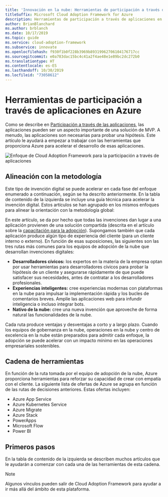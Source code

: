 ```yaml
---
title: 'Innovación en la nube: Herramientas de participación a través de aplicaciones en Azure'
titleSuffix: Microsoft Cloud Adoption Framework for Azure
description: Herramientas de participación a través de aplicaciones en Azure
author: BrianBlanchard
ms.author: brblanch
ms.date: 10/17/2019
ms.topic: guide
ms.service: cloud-adoption-framework
ms.subservice: innovate
ms.openlocfilehash: f930f1b0f228b3969b89319962706104176717cc
ms.sourcegitcommit: e0a783dac15bc4c41a2f4ae48e1e89bc2dc272b0
ms.translationtype: HT
ms.contentlocale: es-ES
ms.lasthandoff: 10/30/2019
ms.locfileid: "73058612"
---
```

# <a name="tools-to-engage-via-apps-in-azure"></a>Herramientas de participación a través de aplicaciones en Azure

Como se describe en [Participación a través de las aplicaciones](../considerations/apps.md), las aplicaciones pueden ser un aspecto importante de una solución de MVP. A menudo, las aplicaciones son necesarias para probar una hipótesis. Este artículo le ayudará a empezar a trabajar con las herramientas que proporciona Azure para acelerar el desarrollo de esas aplicaciones.

![Enfoque de Cloud Adoption Framework para la participación a través de aplicaciones](../../_images/innovate/engage-via-apps.png)

## <a name="alignment-to-the-methodology"></a>Alineación con la metodología

Este tipo de invención digital se puede acelerar en cada fase del enfoque enumerado a continuación, según se ha descrito anteriormente. En la tabla de contenido de la izquierda se incluye una guía técnica para acelerar la invención digital. Estos artículos se han agrupado en los mismos enfoques para alinear la orientación con la metodología global:

En este artículo, se da por hecho que todas las invenciones dan lugar a una aplicación provienen de una solución compartida (descrita en el artículo sobre la [capacitación para la adopción](./ci-cd.md)). Supongamos también que cada aplicación produce algún tipo de experiencia del cliente (para un cliente interno o externo). En función de esas suposiciones, las siguientes son las tres rutas más comunes para los equipos de adopción de la nube que desarrollan invenciones digitales:

- **Desarrolladores cívicos:** los expertos en la materia de la empresa optan por usar herramientas para desarrolladores cívicos para probar la hipótesis de un cliente y asegurarse rápidamente de que puede satisfacer sus necesidades, antes de contratar a los desarrolladores profesionales.
- **Experiencias inteligentes:** cree experiencias modernas con plataformas en la nube para impulsar la implementación rápida y los bucles de comentarios breves. Amplíe las aplicaciones web para infundir inteligencia o incluso integrar bots.
- **Nativo de la nube:** cree una nueva invención que aproveche de forma natural las funcionalidades de la nube.

Cada ruta produce ventajas y desventajas a corto y a largo plazo. Cuando los equipos de gobernanza en la nube, operaciones en la nube y centro de excelencia en la nube están preparados para admitir cada enfoque, la adopción se puede acelerar con un impacto mínimo en las operaciones empresariales sostenibles.

## <a name="toolchain"></a>Cadena de herramientas

En función de la ruta tomada por el equipo de adopción de la nube, Azure proporciona herramientas para reforzar su capacidad de crear con empatía con el cliente. La siguiente lista de ofertas de Azure se agrupa en función de las rutas de decisiones anteriores. Estas ofertas incluyen:

- Azure App Service
- Azure Kubernetes Service
- Azure Migrate
- Azure Stack
- PowerApps
- Microsoft Flow
- Power BI

## <a name="get-started"></a>Primeros pasos

En la tabla de contenido de la izquierda se describen muchos artículos que le ayudarán a comenzar con cada una de las herramientas de esta cadena.

> [!NOTE]
> Algunos vínculos pueden salir de Cloud Adoption Framework para ayudar a ir más allá del ámbito de esta plataforma.
